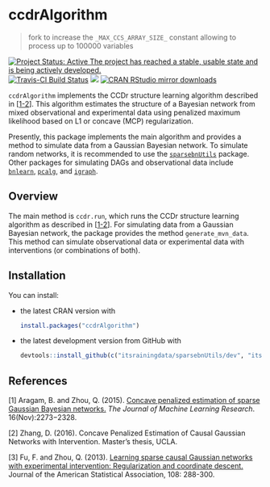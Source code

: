ccdrAlgorithm
=============

> fork to increase the  `_MAX_CCS_ARRAY_SIZE_` constant allowing to process up to 100000 variables

[![Project Status: Active The project has reached a stable, usable state and is being actively developed.](http://www.repostatus.org/badges/latest/active.svg)](http://www.repostatus.org/#active) [![Travis-CI Build Status](https://travis-ci.org/itsrainingdata/ccdrAlgorithm.svg?branch=master)](https://travis-ci.org/itsrainingdata/ccdrAlgorithm) [![](http://www.r-pkg.org/badges/version/ccdrAlgorithm)](http://www.r-pkg.org/pkg/ccdrAlgorithm) [![CRAN RStudio mirror downloads](http://cranlogs.r-pkg.org/badges/ccdrAlgorithm)](http://www.r-pkg.org/pkg/ccdrAlgorithm)

`ccdrAlgorithm` implements the CCDr structure learning algorithm described in \[[1-2](#references)\]. This algorithm estimates the structure of a Bayesian network from mixed observational and experimental data using penalized maximum likelihood based on L1 or concave (MCP) regularization.

Presently, this package implements the main algorithm and provides a method to simulate data from a Gaussian Bayesian network. To simulate random networks, it is recommended to use the [`sparsebnUtils`](https://cran.r-project.org/package=sparsebnUtils) package. Other packages for simulating DAGs and observational data include [`bnlearn`](https://cran.r-project.org/package=bnlearn), [`pcalg`](https://cran.r-project.org/package=pcalg), and [`igraph`](https://cran.r-project.org/package=igraph).

Overview
--------

The main method is `ccdr.run`, which runs the CCDr structure learning algorithm as described in \[[1-2](#references)\]. For simulating data from a Gaussian Bayesian network, the package provides the method `generate_mvn_data`. This method can simulate observational data or experimental data with interventions (or combinations of both).

Installation
------------

You can install:

-   the latest CRAN version with

    ``` r
    install.packages("ccdrAlgorithm")
    ```

-   the latest development version from GitHub with

    ``` r
    devtools::install_github(c("itsrainingdata/sparsebnUtils/dev", "itsrainingdata/ccdrAlgorithm/dev"))
    ```

References
----------

\[1\] Aragam, B. and Zhou, Q. (2015). [Concave penalized estimation of sparse Gaussian Bayesian networks.](http://jmlr.org/papers/v16/aragam15a.html) *The Journal of Machine Learning Research*. 16(Nov):2273−2328.

\[2\] Zhang, D. (2016). Concave Penalized Estimation of Causal Gaussian Networks with Intervention. Master’s thesis, UCLA.

\[3\] Fu, F. and Zhou, Q. (2013). [Learning sparse causal Gaussian networks with experimental intervention: Regularization and coordinate descent.](http://amstat.tandfonline.com/doi/abs/10.1080/01621459.2012.754359) Journal of the American Statistical Association, 108: 288-300.
